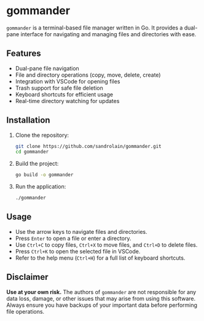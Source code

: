 # gommander

`gommander` is a terminal-based file manager written in Go. It provides a dual-pane interface for navigating and managing files and directories with ease.

## Features

- Dual-pane file navigation
- File and directory operations (copy, move, delete, create)
- Integration with VSCode for opening files
- Trash support for safe file deletion
- Keyboard shortcuts for efficient usage
- Real-time directory watching for updates

## Installation

1. Clone the repository:

   ```bash
   git clone https://github.com/sandrolain/gommander.git
   cd gommander
   ```

2. Build the project:

   ```bash
   go build -o gommander
   ```

3. Run the application:

   ```bash
   ./gommander
   ```

## Usage

- Use the arrow keys to navigate files and directories.
- Press `Enter` to open a file or enter a directory.
- Use `Ctrl+C` to copy files, `Ctrl+X` to move files, and `Ctrl+D` to delete files.
- Press `Ctrl+K` to open the selected file in VSCode.
- Refer to the help menu (`Ctrl+H`) for a full list of keyboard shortcuts.

## Disclaimer

**Use at your own risk.** The authors of `gommander` are not responsible for any data loss, damage, or other issues that may arise from using this software. Always ensure you have backups of your important data before performing file operations.
